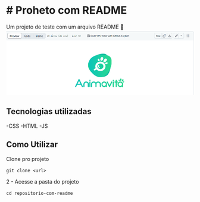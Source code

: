 # # Proheto com README
Um projeto de teste com um arquivo README
🚀
[<img src="./Tela.gif" alt="gif da tela inicial do projeto xyz">](https://google.com)

## Tecnologias utilizadas
-CSS
-HTML
-JS

## Como Utilizar

Clone pro projeto
```
git clone <url>
```
2 - Acesse a pasta do projeto
```
cd repositorio-com-readme
```